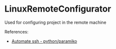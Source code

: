 # LinuxRemoteConfigurator
Used for configuring project in the remote machine


References:
- [Automate ssh - python/paramiko](https://hackersandslackers.com/automate-ssh-scp-python-paramiko/)